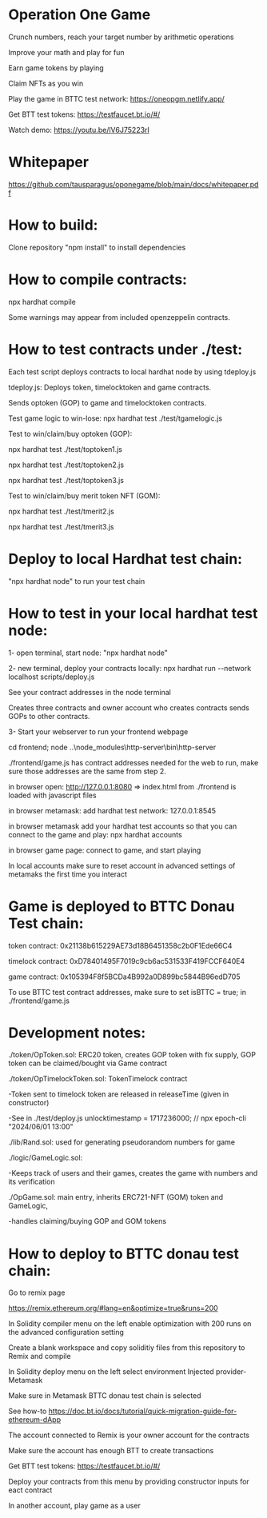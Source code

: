 # Operation One Game

Crunch numbers, reach your target number by arithmetic operations 

Improve your math and play for fun

Earn game tokens by playing

Claim NFTs as you win

Play the game in BTTC test network: https://oneopgm.netlify.app/  

Get BTT test tokens: https://testfaucet.bt.io/#/

Watch demo: https://youtu.be/lV6J75223rI

# Whitepaper
https://github.com/tausparagus/oponegame/blob/main/docs/whitepaper.pdf

# How to build:
Clone repository
"npm install" to install dependencies

# How to compile contracts:
npx hardhat compile

Some warnings may appear from included openzeppelin contracts. 

# How to test contracts under ./test:
Each test script deploys contracts to local hardhat node by using tdeploy.js

tdeploy.js: Deploys token, timelocktoken and game contracts.

Sends optoken (GOP) to game and timelocktoken contracts.

Test game logic to win-lose:
npx hardhat test ./test/tgamelogic.js

Test to win/claim/buy optoken (GOP):

npx hardhat test ./test/toptoken1.js

npx hardhat test ./test/toptoken2.js

npx hardhat test ./test/toptoken3.js

Test to win/claim/buy merit token NFT (GOM):

npx hardhat test ./test/tmerit2.js

npx hardhat test ./test/tmerit3.js

# Deploy to local Hardhat test chain:
"npx hardhat node" to run your test chain

# How to test in your local hardhat test node:
1- open terminal, start node: "npx hardhat node"

2- new terminal, deploy your contracts locally: npx hardhat run --network localhost scripts/deploy.js

See your contract addresses in the node terminal 

Creates three contracts and owner account who creates contracts sends GOPs to other contracts. 

3- Start your webserver to run your frontend webpage

cd frontend; node ..\node_modules\http-server\bin\http-server

./frontend/game.js has contract addresses needed for the web to run, make sure those addresses are the same from step 2.

in browser open: http://127.0.0.1:8080  => index.html from ./frontend is loaded with javascript files

in browser metamask: add hardhat test network: 127.0.0.1:8545

in browser metamask add your hardhat test accounts so that you can connect to the game and play: npx hardhat accounts

in browser game page: connect to game, and start playing

In local accounts make sure to reset account in advanced settings of metamaks the first time you interact

# Game is deployed to BTTC Donau Test chain:
token contract: 0x21138b615229AE73d18B6451358c2b0F1Ede66C4 

timelock contract: 0xD78401495F7019c9cb6ac531533F419FCCF640E4

game contract: 0x105394F8f5BCDa4B992a0D899bc5844B96edD705

To use BTTC test contract addresses, make sure to set isBTTC = true; in ./frontend/game.js

# Development notes:
./token/OpToken.sol: ERC20 token, creates GOP token with fix supply, GOP token can be claimed/bought via Game contract

./token/OpTimelockToken.sol: TokenTimelock contract

-Token sent to timelock token are released in releaseTime (given in constructor)

-See in ./test/deploy.js unlocktimestamp = 1717236000; // npx epoch-cli "2024/06/01 13:00"

./lib/Rand.sol: used for generating pseudorandom numbers for game

./logic/GameLogic.sol:

-Keeps track of users and their games, creates the game with numbers and its verification

./OpGame.sol: main entry, inherits ERC721-NFT (GOM) token and GameLogic, 

-handles claiming/buying GOP and GOM tokens

# How to deploy to BTTC donau test chain:
Go to remix page

https://remix.ethereum.org/#lang=en&optimize=true&runs=200

In Solidity compiler menu on the left enable optimization with 200 runs on the advanced configuration setting

Create a blank workspace and copy soliditiy files from this repository to Remix and compile

In Solidity deploy menu on the left select environment Injected provider-Metamask

Make sure in Metamask BTTC donau test chain is selected

See how-to https://doc.bt.io/docs/tutorial/quick-migration-guide-for-ethereum-dApp

The account connected to Remix is your owner account for the contracts

Make sure the account has enough BTT to create transactions

Get BTT test tokens: https://testfaucet.bt.io/#/

Deploy your contracts from this menu by providing constructor inputs for eact contract

In another account, play game as a user

